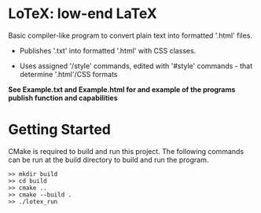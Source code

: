 # LoTeX: low-end LaTeX

Basic compiler-like program to convert plain text into formatted '.html' files.

- Publishes '.txt' into formatted '.html' with CSS classes.

- Uses assigned '/style' commands, edited with '#style' commands - that determine '.html'/CSS formats

__See Example.txt and Example.html for and example of the programs publish function and capabilities__

# Getting Started

CMake is required to build and run this project. The following commands can be run at the build directory to build and run the program.

```
>> mkdir build
>> cd build
>> cmake ..
>> cmake --build .
>> ./lotex_run
```
